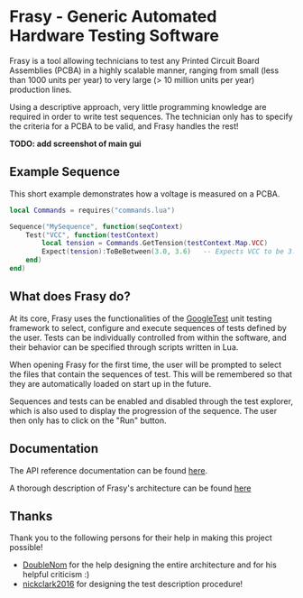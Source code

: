 # Frasy - Generic Automated Hardware Testing Software
Frasy is a tool allowing technicians to test any Printed Circuit Board Assemblies (PCBA) in a highly scalable manner, ranging from small (less than 1000 units per year) to very large (> 10 million units per year) production lines.

Using a descriptive approach, very little programming knowledge are required in order to write test sequences. The technician only has to specify the criteria for a PCBA to be valid, and Frasy handles the rest!

**TODO: add screenshot of main gui**

## Example Sequence
This short example demonstrates how a voltage is measured on a PCBA.
```lua
local Commands = requires("commands.lua")

Sequence("MySequence", function(seqContext)
    Test("VCC", function(testContext)
        local tension = Commands.GetTension(testContext.Map.VCC)
        Expect(tension):ToBeBetween(3.0, 3.6)   -- Expects VCC to be 3.3V +/- 300mV.
    end)
end)
```

## What does Frasy do?
At its core, Frasy uses the functionalities of the [GoogleTest](https://github.com/google/googletest) unit testing framework to select, configure and execute sequences of tests defined by the user.
Tests can be individually controlled from within the software, and their behavior can be specified through scripts written in Lua.

When opening Frasy for the first time, the user will be prompted to select the files that contain the sequences of test. This will be remembered so that they are automatically loaded on start up in the future.

Sequences and tests can be enabled and disabled through the test explorer, which is also used to display the progression of the sequence. The user then only has to click on the "Run" button.

## Documentation
The API reference documentation can be found [here](doc/api/).

A thorough description of Frasy's architecture can be found [here](doc/architecture/)

## Thanks
Thank you to the following persons for their help in making this project possible!

- [DoubleNom](https://gitlab.com/DoubleNom) for the help designing the entire architecture and for his helpful criticism :)
- [nickclark2016](https://github.com/nickclark2016) for designing the test description procedure!

